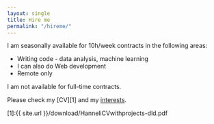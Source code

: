 ```yaml
---
layout: single
title: Hire me
permalink: "/hireme/"
---
```


I am seasonally available for 10h/week contracts in the following areas:

* Writing code - data analysis, machine learning 
* I can also do Web development
* Remote only

I am not available for full-time contracts.

Please check my [CV][1] and my [interests](/interests).

[1]:{{ site.url }}/download/HanneliCVwithprojects-dld.pdf

